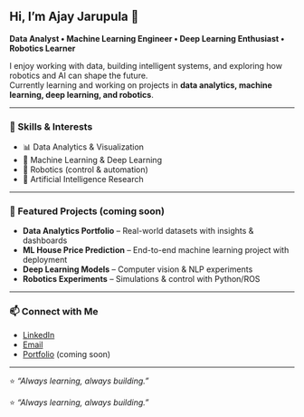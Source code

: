 ## Hi, I’m Ajay Jarupula 👋  

**Data Analyst • Machine Learning Engineer • Deep Learning Enthusiast • Robotics Learner**  

I enjoy working with data, building intelligent systems, and exploring how robotics and AI can shape the future.  
Currently learning and working on projects in **data analytics, machine learning, deep learning, and robotics**.  

---
### 🔬 Skills & Interests
- 📊 Data Analytics & Visualization  
- 🤖 Machine Learning & Deep Learning  
- 🦾 Robotics (control & automation)  
- 🧠 Artificial Intelligence Research  

---
### 📌 Featured Projects (coming soon)
- **Data Analytics Portfolio** – Real-world datasets with insights & dashboards  
- **ML House Price Prediction** – End-to-end machine learning project with deployment  
- **Deep Learning Models** – Computer vision & NLP experiments  
- **Robotics Experiments** – Simulations & control with Python/ROS  

---
### 📫 Connect with Me
- [LinkedIn](https://www.linkedin.com/in/ajayjarupula)  
- [Email](mailto:ajayjarupla2001@gmail.com)  
- [Portfolio](https://your-portfolio-link.com) (coming soon)  

---
⭐️ *“Always learning, always building.”*  

⭐️ *“Always learning, always building.”*  
